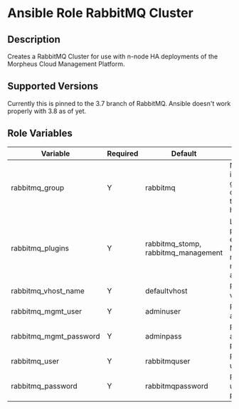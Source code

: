 # Ansible Role RabbitMQ Cluster

## Description

Creates a RabbitMQ Cluster for use with n-node HA deployments of the Morpheus Cloud Management Platform.

## Supported Versions

Currently this is pinned to the 3.7 branch of RabbitMQ.  Ansible doesn't work properly with 3.8 as of yet.

## Role Variables

|Variable|Required|Default|Description|
|--------|--------|-------|-----------|
|rabbitmq_group|Y|rabbitmq|Name of the inventory group containing the rabbit hosts|
|rabbitmq_plugins|Y|rabbitmq_stomp, rabbitmq_management|List of plugins to enable.  Morpheus needs management and stomp.|
|rabbitmq_vhost_name|Y|defaultvhost|RabbitMQ vhost name|
|rabbitmq_mgmt_user|Y|adminuser|RabbitMQ admin user|
|rabbitmq_mgmt_password|Y|adminpass|RabbitMQ admin password|
|rabbitmq_user|Y|rabbitmquser|RabbitMQ user|
|rabbitmq_password|Y|rabbitmqpassword|RabbitMQ user password|
